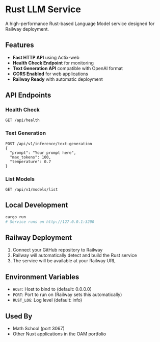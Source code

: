 # Rust LLM Service

A high-performance Rust-based Language Model service designed for Railway deployment.

## Features

- **Fast HTTP API** using Actix-web
- **Health Check Endpoint** for monitoring
- **Text Generation API** compatible with OpenAI format
- **CORS Enabled** for web applications
- **Railway Ready** with automatic deployment

## API Endpoints

### Health Check
```
GET /api/health
```

### Text Generation
```
POST /api/v1/inference/text-generation
{
  "prompt": "Your prompt here",
  "max_tokens": 100,
  "temperature": 0.7
}
```

### List Models
```
GET /api/v1/models/list
```

## Local Development

```bash
cargo run
# Service runs on http://127.0.0.1:3200
```

## Railway Deployment

1. Connect your GitHub repository to Railway
2. Railway will automatically detect and build the Rust service
3. The service will be available at your Railway URL

## Environment Variables

- `HOST`: Host to bind to (default: 0.0.0.0)
- `PORT`: Port to run on (Railway sets this automatically)
- `RUST_LOG`: Log level (default: info)

## Used By

- Math School (port 3067)
- Other Nuxt applications in the OAM portfolio